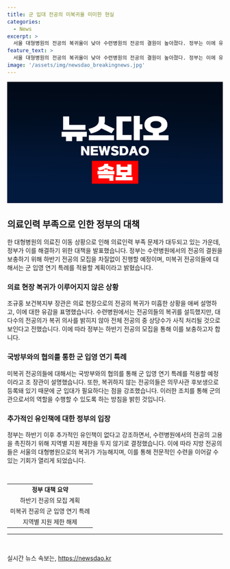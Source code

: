 ```yaml
---
title: 군 입대 전공의 미복귀율 미미한 현실
categories:
  - News
excerpt: >
  서울 대형병원의 전공의 복귀율이 낮아 수련병원의 전공의 결원이 높아졌다. 정부는 이에 유감을 표하며 하반기 전공의 모집을 진행할 예정이라고 밝혔다. 추가 유인책은 없지만 지역별 지원 제한을 없애 전공의들이 대형병원으로 복귀할 수 있는 길이 열렸다. 미복귀 전공의들은 군 입대해야 하며 국방부와 병무청과 협의해 군 입영 연기 특례를 적용할 예정이다. 기다리는 경우도 발생할 수 있으며 현재 미복귀 전공의는 1만 여명으로 추산된다.
feature_text: >
  서울 대형병원의 전공의 복귀율이 낮아 수련병원의 전공의 결원이 높아졌다. 정부는 이에 유감을 표하며 하반기 전공의 모집을 진행할 예정이라고 밝혔다. 추가 유인책은 없지만 지역별 지원 제한을 없애 전공의들이 대형병원으로 복귀할 수 있는 길이 열렸다. 미복귀 전공의들은 군 입대해야 하며 국방부와 병무청과 협의해 군 입영 연기 특례를 적용할 예정이다. 기다리는 경우도 발생할 수 있으며 현재 미복귀 전공의는 1만 여명으로 추산된다.
image: '/assets/img/newsdao_breakingnews.jpg'
---
```


<p><img src="/assets/img/newsdao_breakingnews.jpg" alt="bookingtag 속보" /></p>

<h2 data-ke-size="size26">의료인력 부족으로 인한 정부의 대책</h2>

<p data-ke-size="size16">한 대형병원의 의료진 이동 상황으로 인해 의료인력 부족 문제가 대두되고 있는 가운데, 정부가 이를 해결하기 위한 대책을 발표했습니다. 정부는 수련병원에서의 전공의 결원을 보충하기 위해 하반기 전공의 모집을 차질없이 진행할 예정이며, 미복귀 전공의들에 대해서는 군 입영 연기 특례를 적용할 계획이라고 밝혔습니다.</p>

<h3 data-ke-size="size24">의료 현장 복귀가 이루어지지 않은 상황</h3>

<p data-ke-size="size16">조규홍 보건복지부 장관은 의료 현장으로의 전공의 복귀가 미흡한 상황을 애써 설명하고, 이에 대한 유감을 표명했습니다. 수련병원에서는 전공의들의 복귀를 설득했지만, 대다수의 전공의가 복귀 의사를 밝히지 않아 전체 전공의 중 상당수가 사직 처리될 것으로 보인다고 전했습니다. 이에 따라 정부는 하반기 전공의 모집을 통해 이를 보충하고자 합니다.</p>

<h3 data-ke-size="size24">국방부와의 협의를 통한 군 입영 연기 특례</h3>

<p data-ke-size="size16">미복귀 전공의들에 대해서는 국방부와의 협의를 통해 군 입영 연기 특례를 적용할 예정이라고 조 장관이 설명했습니다. 또한, 복귀하지 않는 전공의들은 의무사관 후보생으로 등록돼 있기 때문에 군 입대가 필요하다는 점을 강조했습니다. 이러한 조치를 통해 군의관으로서의 역할을 수행할 수 있도록 하는 방침을 밝힌 것입니다.</p>

<h3 data-ke-size="size24">추가적인 유인책에 대한 정부의 입장</h3>

<p data-ke-size="size16">정부는 하반기 이후 추가적인 유인책이 없다고 강조하면서, 수련병원에서의 전공의 고용을 촉진하기 위해 지역별 지원 제한을 두지 않기로 결정했습니다. 이에 따라 지방 전공의들은 서울의 대형병원으로의 복귀가 가능해지며, 이를 통해 전문적인 수련을 이어갈 수 있는 기회가 열리게 되었습니다.</p>

<p data-ke-size="size16">&nbsp;</p>

<table>
    <tbody>
        <tr>
            <td style="text-align: center; height: 17px;"><b>정부 대책 요약</b></td>
        </tr>
        <tr>
            <td style="text-align: center; height: 17px;">하반기 전공의 모집 계획</td>
        </tr>
        <tr>
            <td style="text-align: center; height: 17px;">미복귀 전공의 군 입영 연기 특례</td>
        </tr>
        <tr>
            <td style="text-align: center; height: 17px;">지역별 지원 제한 해제</td>
        </tr>
    </tbody>
</table>

<hr>

<p data-ke-size="size16">&nbsp;</p>
실시간 뉴스 속보는, <a href="https://newsdao.kr" rel="dofollow">https://newsdao.kr</a>


